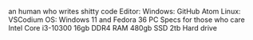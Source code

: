 an human who writes shitty code
Editor: 
  Windows: GitHub Atom
  Linux: VSCodium
OS: Windows 11 and Fedora 36
PC Specs for those who care
Intel Core i3-10300
16gb DDR4 RAM
480gb SSD
2tb Hard drive


<!---
squibbywastaken/squibbywastaken is a ✨ special ✨ repository because its `README.md` (this file) appears on your GitHub profile.
You can click the Preview link to take a look at your changes.
--->
